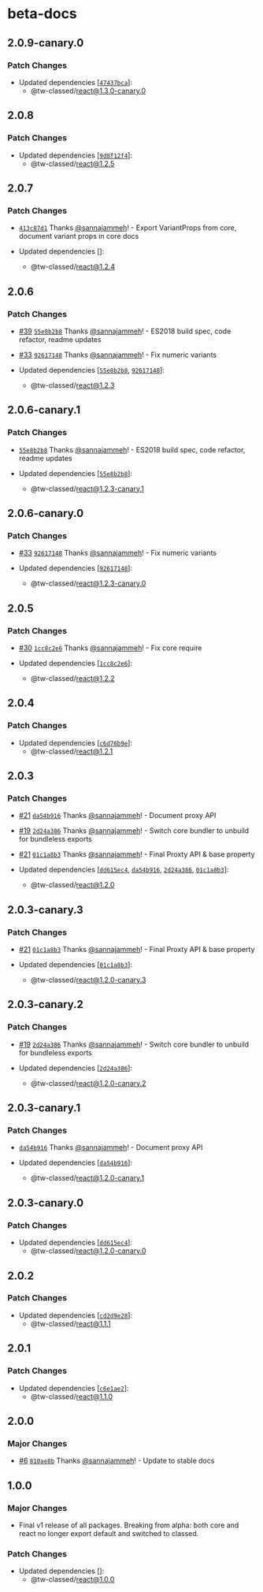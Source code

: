 # beta-docs

## 2.0.9-canary.0

### Patch Changes

- Updated dependencies [[`47437bca`](https://github.com/sannajammeh/tw-classed/commit/47437bcab160071d863280a9f9541af6836a02b1)]:
  - @tw-classed/react@1.3.0-canary.0

## 2.0.8

### Patch Changes

- Updated dependencies [[`9d8f12f4`](https://github.com/sannajammeh/tw-classed/commit/9d8f12f4d0b8cfbc9f05809a1f67fa08b81ccd23)]:
  - @tw-classed/react@1.2.5

## 2.0.7

### Patch Changes

- [`413c87d1`](https://github.com/sannajammeh/tw-classed/commit/413c87d1ab54fc26793b44c5b49e9082aaf2c183) Thanks [@sannajammeh](https://github.com/sannajammeh)! - Export VariantProps from core, document variant props in core docs

- Updated dependencies []:
  - @tw-classed/react@1.2.4

## 2.0.6

### Patch Changes

- [#39](https://github.com/sannajammeh/tw-classed/pull/39) [`55e8b2b8`](https://github.com/sannajammeh/tw-classed/commit/55e8b2b808fbcf611eec3e0551727469ddc16e97) Thanks [@sannajammeh](https://github.com/sannajammeh)! - ES2018 build spec, code refactor, readme updates

- [#33](https://github.com/sannajammeh/tw-classed/pull/33) [`92617148`](https://github.com/sannajammeh/tw-classed/commit/92617148c2243b2d6a1fe42ccb1cfaa6fe1390d7) Thanks [@sannajammeh](https://github.com/sannajammeh)! - Fix numeric variants

- Updated dependencies [[`55e8b2b8`](https://github.com/sannajammeh/tw-classed/commit/55e8b2b808fbcf611eec3e0551727469ddc16e97), [`92617148`](https://github.com/sannajammeh/tw-classed/commit/92617148c2243b2d6a1fe42ccb1cfaa6fe1390d7)]:
  - @tw-classed/react@1.2.3

## 2.0.6-canary.1

### Patch Changes

- [`55e8b2b8`](https://github.com/sannajammeh/tw-classed/commit/55e8b2b808fbcf611eec3e0551727469ddc16e97) Thanks [@sannajammeh](https://github.com/sannajammeh)! - ES2018 build spec, code refactor, readme updates

- Updated dependencies [[`55e8b2b8`](https://github.com/sannajammeh/tw-classed/commit/55e8b2b808fbcf611eec3e0551727469ddc16e97)]:
  - @tw-classed/react@1.2.3-canary.1

## 2.0.6-canary.0

### Patch Changes

- [#33](https://github.com/sannajammeh/tw-classed/pull/33) [`92617148`](https://github.com/sannajammeh/tw-classed/commit/92617148c2243b2d6a1fe42ccb1cfaa6fe1390d7) Thanks [@sannajammeh](https://github.com/sannajammeh)! - Fix numeric variants

- Updated dependencies [[`92617148`](https://github.com/sannajammeh/tw-classed/commit/92617148c2243b2d6a1fe42ccb1cfaa6fe1390d7)]:
  - @tw-classed/react@1.2.3-canary.0

## 2.0.5

### Patch Changes

- [#30](https://github.com/sannajammeh/tw-classed/pull/30) [`1cc8c2e6`](https://github.com/sannajammeh/tw-classed/commit/1cc8c2e6dcb407e21897f4360aa1ba4ae608b44e) Thanks [@sannajammeh](https://github.com/sannajammeh)! - Fix core require

- Updated dependencies [[`1cc8c2e6`](https://github.com/sannajammeh/tw-classed/commit/1cc8c2e6dcb407e21897f4360aa1ba4ae608b44e)]:
  - @tw-classed/react@1.2.2

## 2.0.4

### Patch Changes

- Updated dependencies [[`c6d76b9e`](https://github.com/sannajammeh/tw-classed/commit/c6d76b9e77262a227b6430e32a3e2fc95a32a58f)]:
  - @tw-classed/react@1.2.1

## 2.0.3

### Patch Changes

- [#21](https://github.com/sannajammeh/tw-classed/pull/21) [`da54b916`](https://github.com/sannajammeh/tw-classed/commit/da54b9160435d8f85bd789093389f67c76142712) Thanks [@sannajammeh](https://github.com/sannajammeh)! - Document proxy API

- [#19](https://github.com/sannajammeh/tw-classed/pull/19) [`2d24a386`](https://github.com/sannajammeh/tw-classed/commit/2d24a3864977721d88772b0540e727fb1145459b) Thanks [@sannajammeh](https://github.com/sannajammeh)! - Switch core bundler to unbuild for bundleless exports

- [#21](https://github.com/sannajammeh/tw-classed/pull/21) [`01c1a8b3`](https://github.com/sannajammeh/tw-classed/commit/01c1a8b3efb3d65ded722e20d5e570034a5f2b28) Thanks [@sannajammeh](https://github.com/sannajammeh)! - Final Proxty API & base property

- Updated dependencies [[`dd615ec4`](https://github.com/sannajammeh/tw-classed/commit/dd615ec433a4b2b6fe1bb96029eda277328aaaaf), [`da54b916`](https://github.com/sannajammeh/tw-classed/commit/da54b9160435d8f85bd789093389f67c76142712), [`2d24a386`](https://github.com/sannajammeh/tw-classed/commit/2d24a3864977721d88772b0540e727fb1145459b), [`01c1a8b3`](https://github.com/sannajammeh/tw-classed/commit/01c1a8b3efb3d65ded722e20d5e570034a5f2b28)]:
  - @tw-classed/react@1.2.0

## 2.0.3-canary.3

### Patch Changes

- [#21](https://github.com/sannajammeh/tw-classed/pull/21) [`01c1a8b3`](https://github.com/sannajammeh/tw-classed/commit/01c1a8b3efb3d65ded722e20d5e570034a5f2b28) Thanks [@sannajammeh](https://github.com/sannajammeh)! - Final Proxty API & base property

- Updated dependencies [[`01c1a8b3`](https://github.com/sannajammeh/tw-classed/commit/01c1a8b3efb3d65ded722e20d5e570034a5f2b28)]:
  - @tw-classed/react@1.2.0-canary.3

## 2.0.3-canary.2

### Patch Changes

- [#19](https://github.com/sannajammeh/tw-classed/pull/19) [`2d24a386`](https://github.com/sannajammeh/tw-classed/commit/2d24a3864977721d88772b0540e727fb1145459b) Thanks [@sannajammeh](https://github.com/sannajammeh)! - Switch core bundler to unbuild for bundleless exports

- Updated dependencies [[`2d24a386`](https://github.com/sannajammeh/tw-classed/commit/2d24a3864977721d88772b0540e727fb1145459b)]:
  - @tw-classed/react@1.2.0-canary.2

## 2.0.3-canary.1

### Patch Changes

- [`da54b916`](https://github.com/sannajammeh/tw-classed/commit/da54b9160435d8f85bd789093389f67c76142712) Thanks [@sannajammeh](https://github.com/sannajammeh)! - Document proxy API

- Updated dependencies [[`da54b916`](https://github.com/sannajammeh/tw-classed/commit/da54b9160435d8f85bd789093389f67c76142712)]:
  - @tw-classed/react@1.2.0-canary.1

## 2.0.3-canary.0

### Patch Changes

- Updated dependencies [[`dd615ec4`](https://github.com/sannajammeh/tw-classed/commit/dd615ec433a4b2b6fe1bb96029eda277328aaaaf)]:
  - @tw-classed/react@1.2.0-canary.0

## 2.0.2

### Patch Changes

- Updated dependencies [[`cd2d9e28`](https://github.com/sannajammeh/tw-classed/commit/cd2d9e287440b9a0fa9e5dc096cc08d61634d3fc)]:
  - @tw-classed/react@1.1.1

## 2.0.1

### Patch Changes

- Updated dependencies [[`c6e1ae2`](https://github.com/sannajammeh/tw-classed/commit/c6e1ae2937f3f664c9aee7d19b7d6b552125cf94)]:
  - @tw-classed/react@1.1.0

## 2.0.0

### Major Changes

- [#6](https://github.com/sannajammeh/tw-classed/pull/6) [`810ae8b`](https://github.com/sannajammeh/tw-classed/commit/810ae8ba4dee3c49ecdfb9fe64c156c57a1999dc) Thanks [@sannajammeh](https://github.com/sannajammeh)! - Update to stable docs

## 1.0.0

### Major Changes

- Final v1 release of all packages. Breaking from alpha: both core and react no longer export default and switched to classed.

### Patch Changes

- Updated dependencies []:
  - @tw-classed/react@1.0.0
